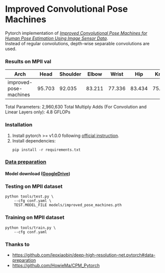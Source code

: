 # Improved Convolutional Pose Machines

Pytorch implementation of [*Improved Convolutional Pose Machines for Human Pose Estimation Using Image Sensor Data*](https://www.ncbi.nlm.nih.gov/pmc/articles/PMC6386920/).  
Instead of regular convolutions, depth-wise separable convolutions are used.

### Results on MPII val

| Arch                      | Head | Shoulder | Elbow | Wrist | Hip | Knee | Ankle | Mean | Mean@0.1 |
|---------------------------|------|----------|-------|-------|------|------|-------|------|----------|
| improved-pose-machines    | 95.703 | 92.035 | 83.211 | 77.336 | 83.434 | 75.155 | 69.343 | **83.172** | 27.335 |

Total Parameters: 2,960,630
Total Multiply Adds (For Convolution and Linear Layers only): 4.8 GFLOPs

### Installation
1. Install pytorch >= v1.0.0 following [official instruction](https://pytorch.org/).
2. Install dependencies:
   ```
   pip install -r requirements.txt
   ```

### [Data preparation](https://github.com/leoxiaobin/deep-high-resolution-net.pytorch#data-preparation)

#### Model download ([GoogleDrive](https://drive.google.com/drive/folders/1RcA-Pdv0oalQqTVf5mTNWYsEhEcDo32s?usp=sharing))

### Testing on MPII dataset
```
python tools/test.py \
    --cfg conf.yaml \
    TEST.MODEL_FILE models/improved_pose_machines.pth
```

### Training on MPII dataset
```
python tools/train.py \
    --cfg conf.yaml
```

### Thanks to
- https://github.com/leoxiaobin/deep-high-resolution-net.pytorch#data-preparation
- https://github.com/HowieMa/CPM_Pytorch

